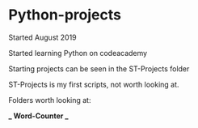 # Python-projects
Started August 2019

Started learning Python on codeacademy

Starting projects can be seen in the ST-Projects folder

ST-Projects is my first scripts, not worth looking at.

Folders worth looking at:

**_
Word-Counter
_**

